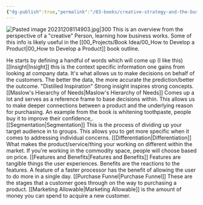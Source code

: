 ```yaml
---
{"dg-publish":true,"permalink":"/03-books/creative-strategy-and-the-business-of-design/","noteIcon":"1","created":"2023-12-08T11:47:18.299-05:00","updated":"2025-04-20T12:14:02.733-04:00"}
---
```



![Pasted image 20231208114903.jpg|300](/img/user/Images/Pasted%20image%2020231208114903.jpg)
This is an overview from the perspective of a "creative" Person, learning how business works.  Some of this info is likely useful in the [[00_Projects/Book Idea/00_How to Develop a Product\|00_How to Develop a Product]] book outline. 

He starts by defining a handful of words which will come up (I like this)
[[Insight\|Insight]] this is the context specific information one gains from looking at company data.  It's what allows us to make decisions on behalf of the customers. The better the data, the more accurate the prediction/better the outcome.  "Distilled Inspiration"  Strong insight inspires strong concepts.
[[Maslow's Hierarchy of Needs\|Maslow's Hierarchy of Needs]] Comes up a lot and serves as a reference frame to base decisions within. This allows us to make deeper connections between a product and the underlying reason for purchasing.  An example from the book is whitening toothpaste, people buy it to improve their confidence,.  
[[Segmentation\|Segmentation]] This is the process of dividing up your target audience in to groups.  This allows you to get more specific when it comes to addressing individual concerns. 
[[Differentiation\|Differentiation]] What makes the product/service/thing your working on different within the market.  If you're working in the commodity space, people will choose based on price. 
[[Features and Benefits\|Features and Benefits]] Features are tangible things the user experiences. Benefits are the reactions to the features. A feature of a faster processor has the benefit of allowing the user to do more in a single day. 
[[Purchase Funnel\|Purchase Funnel]]  These are the stages that a customer goes through on the way to purchasing a product.
[[Marketing Allowable\|Marketing Allowable]] is the amount of money you can spend to acquire a new customer. 